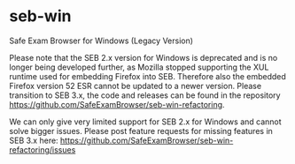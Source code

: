 # seb-win
Safe Exam Browser for Windows (Legacy Version)

Please note that the SEB 2.x version for Windows is deprecated and is no longer being developed further, as Mozilla stopped supporting the XUL runtime used for embedding Firefox into SEB. Therefore also the embedded Firefox version 52 ESR cannot be updated to a newer version. Please transition to SEB 3.x, the code and releases can be found in the repository https://github.com/SafeExamBrowser/seb-win-refactoring. 

We can only give very limited support for SEB 2.x for Windows and cannot solve bigger issues. Please post feature requests for missing features in SEB 3.x here: https://github.com/SafeExamBrowser/seb-win-refactoring/issues

